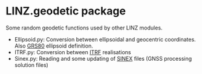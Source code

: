 # LINZ.geodetic package

Some random geodetic functions used by other LINZ modules.  

* Ellipsoid.py: Conversion between ellipsoidal and geocentric coordinates.  Also [GRS80](https://en.wikipedia.org/wiki/Geodetic_Reference_System_1980) ellipsoid definition.
* ITRF.py: Conversion between [ITRF](https://itrf.ign.fr/en/homepage) realisations
* Sinex.py: Reading and some updating of [SINEX](https://www.iers.org/IERS/EN/Organization/AnalysisCoordinator/SinexFormat/sinex.html) files (GNSS processing solution files)
